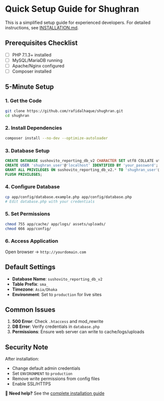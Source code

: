 # Quick Setup Guide for Shughran

This is a simplified setup guide for experienced developers. For detailed instructions, see [INSTALLATION.md](INSTALLATION.md).

## Prerequisites Checklist

- [ ] PHP 7.1.3+ installed
- [ ] MySQL/MariaDB running
- [ ] Apache/Nginx configured
- [ ] Composer installed

## 5-Minute Setup

### 1. Get the Code
```bash
git clone https://github.com/rafidalhaque/shughran.git
cd shughran
```

### 2. Install Dependencies
```bash
composer install --no-dev --optimize-autoloader
```

### 3. Database Setup
```sql
CREATE DATABASE sushovito_reporting_db_v2 CHARACTER SET utf8 COLLATE utf8_general_ci;
CREATE USER 'shughran_user'@'localhost' IDENTIFIED BY 'your_password';
GRANT ALL PRIVILEGES ON sushovito_reporting_db_v2.* TO 'shughran_user'@'localhost';
FLUSH PRIVILEGES;
```

### 4. Configure Database
```bash
cp app/config/database.example.php app/config/database.php
# Edit database.php with your credentials
```

### 5. Set Permissions
```bash
chmod 755 app/cache/ app/logs/ assets/uploads/
chmod 666 app/config/
```

### 6. Access Application
Open browser → `http://yourdomain.com`

## Default Settings

- **Database Name**: `sushovito_reporting_db_v2`
- **Table Prefix**: `sma_`
- **Timezone**: `Asia/Dhaka`
- **Environment**: Set to `production` for live sites

## Common Issues

1. **500 Error**: Check `.htaccess` and mod_rewrite
2. **DB Error**: Verify credentials in `database.php`
3. **Permissions**: Ensure web server can write to cache/logs/uploads

## Security Note

After installation:
- Change default admin credentials
- Set `ENVIRONMENT` to `production`
- Remove write permissions from config files
- Enable SSL/HTTPS

📖 **Need help?** See the [complete installation guide](INSTALLATION.md)
